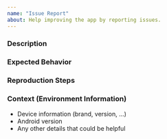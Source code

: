 ```yaml
---
name: "Issue Report"
about: Help improving the app by reporting issues.
---
```


<!-- The bug you're experiencing might have already be reported! -->
<!-- Please, take minute to look for potential duplications [here](https://github.com/CodeForVictory/recipes-mvi-playground/issues) before opening a new report. -->

### Description
<!-- Tell us about the issue you are experiencing. -->

### Expected Behavior
<!-- Tell us what you are expecting to happen. -->

### Reproduction Steps
<!-- Tell us in as much detail as possible the steps you took when you ran into the issue.  -->
<!-- Consider attaching screenshots, videos and provide any other information that could be relevant.  -->

### Context (Environment Information)
<!-- Include as many relevant details as possible. -->
* Device information (brand, version, ...)
* Android version
* Any other details that could be helpful
